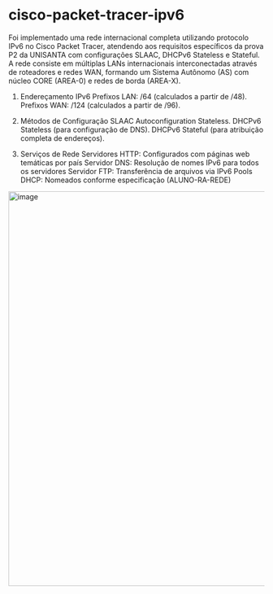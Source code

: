 # cisco-packet-tracer-ipv6
Foi implementado uma rede internacional completa utilizando protocolo IPv6 no Cisco Packet Tracer, atendendo aos requisitos específicos da prova P2 da UNISANTA com configurações SLAAC, DHCPv6 Stateless e Stateful. A rede consiste em múltiplas LANs internacionais interconectadas através de roteadores e redes WAN, formando um Sistema Autônomo (AS) com núcleo CORE (AREA-0) e redes de borda (AREA-X).

1. Endereçamento IPv6
Prefixos LAN: /64 (calculados a partir de /48).
Prefixos WAN: /124 (calculados a partir de /96).

2. Métodos de Configuração
SLAAC Autoconfiguration Stateless.
DHCPv6 Stateless (para configuração de DNS).
DHCPv6 Stateful (para atribuição completa de endereços).

3. Serviços de Rede
Servidores HTTP: Configurados com páginas web temáticas por país
Servidor DNS: Resolução de nomes IPv6 para todos os servidores
Servidor FTP: Transferência de arquivos via IPv6
Pools DHCP: Nomeados conforme especificação (ALUNO-RA-REDE)

<img width="1260" height="776" alt="image" src="https://github.com/user-attachments/assets/bedb004f-e306-4696-93fa-d4e36db9ec37" />
